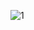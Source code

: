 ![1](https://cloud.githubusercontent.com/assets/16969523/14380423/eeb4803c-fd9c-11e5-8941-76483c7bc239.PNG)
